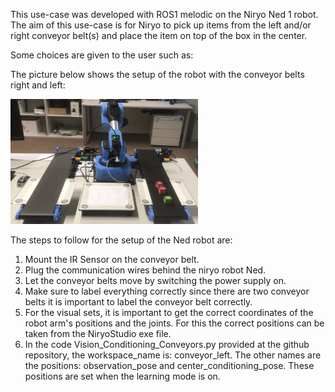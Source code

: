 This use-case was developed with ROS1 melodic on the Niryo Ned 1 robot. The aim of this use-case is for Niryo to pick up items from the left and/or right conveyor belt(s) and place the item on top of the box in the center. 

Some choices are given to the user such as:


The picture below shows the setup of the robot with the conveyor belts right and left:

<img src="images/Conveyor_Belts.jpeg" alt="Logo" width="300" height="200">

The steps to follow for the setup of the Ned robot are:
1. Mount the IR Sensor on the conveyor belt.
2. Plug the communication wires behind the niryo robot Ned. 
3. Let the conveyor belts move by switching the power supply on. 
4. Make sure to label everything correctly since there are two conveyor belts it is important to label the conveyor belt correctly.
5. For the visual sets, it is important to get the correct coordinates of the robot arm's positions and the joints. For this the correct positions can be taken from the NiryoStudio exe file. 
6. In the code Vision_Conditioning_Conveyors.py provided at the github repository, the workspace_name is: conveyor_left. The other names are the positions: observation_pose and center_conditioning_pose. These positions are set when the learning mode is on. 
